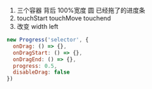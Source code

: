 1. 三个容器 背后 100%宽度 圆 已经拖了的进度条
2. touchStart touchMove touchend
3. 改变 width left

```js
new Progress('selector', {
  onDrag: () => {},
  onDragStart: () => {},
  onDragEnd: () => {},
  progress: 0.5,
  disableDrag: false
})
```